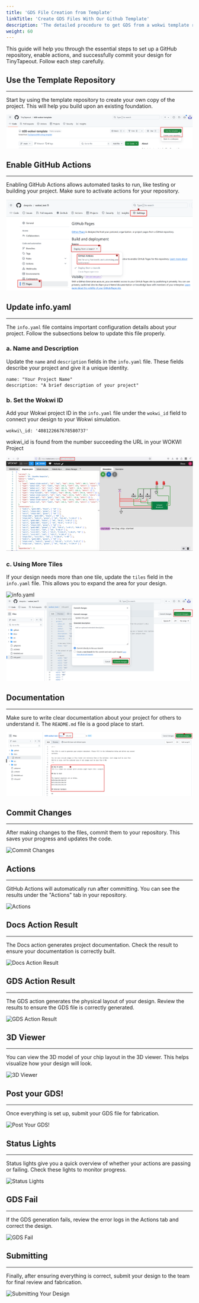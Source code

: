 ```yaml
---
title: 'GDS File Creation from Template'
linkTitle: 'Create GDS Files With Our Github Template'
description: 'The detailed procedure to get GDS from a wokwi template repo'
weight: 60
---
```



This guide will help you through the essential steps to set up a GitHub repository, enable actions, and successfully commit your design for TinyTapeout. Follow each step carefully.

## Use the Template Repository
-------------------------------

Start by using the template repository to create your own copy of the project. This will help you build upon an existing foundation.

![Use Template Repository](images/template.png)

## Enable GitHub Actions
-------------------------

Enabling GitHub Actions allows automated tasks to run, like testing or building your project. Make sure to activate actions for your repository.

![Enable GitHub Actions](images/gitpages.png)

## Update info.yaml
--------------------

The `info.yaml` file contains important configuration details about your project. Follow the subsections below to update this file properly.

### a. Name and Description

Update the `name` and `description` fields in the `info.yaml` file. These fields describe your project and give it a unique identity.

    name: "Your Project Name"
    description: "A brief description of your project"
        

### b. Set the Wokwi ID

Add your Wokwi project ID in the `info.yaml` file under the `wokwi_id` field to connect your design to your Wokwi simulation.

    wokwi\_id: '408122667678580737'
        

wokwi\_id is found from the number succeeding the URL in your WOKWI Project

![Set the Wokwi ID](images/WOKWI_Project_ID.png)

### c. Using More Tiles

If your design needs more than one tile, update the `tiles` field in the `info.yaml` file. This allows you to expand the area for your design.

![info.yaml](images/infoyaml.png) 
![Commit the modified info.yaml](images/commitinfo.png)

## Documentation
-----------------

Make sure to write clear documentation about your project for others to understand it. The `README.md` file is a good place to start.

![Documentation](images/documentation.png)

## Commit Changes
------------------

After making changes to the files, commit them to your repository. This saves your progress and updates the code.

![Commit Changes](images/commit-changes.png)

## Actions
-----------

GitHub Actions will automatically run after committing. You can see the results under the "Actions" tab in your repository.

![Actions](images/actions-tab.png)

## Docs Action Result
----------------------

The Docs action generates project documentation. Check the result to ensure your documentation is correctly built.

![Docs Action Result](images/docs-action-result.png)

## GDS Action Result
---------------------

The GDS action generates the physical layout of your design. Review the results to ensure the GDS file is correctly generated.

![GDS Action Result](images/gds-action-result.png)

## 3D Viewer
-------------

You can view the 3D model of your chip layout in the 3D viewer. This helps visualize how your design will look.

![3D Viewer](images/3d-viewer.png)

## Post your GDS!
-------------------

Once everything is set up, submit your GDS file for fabrication.

![Post Your GDS!](images/post-gds.png)

## Status Lights
------------------

Status lights give you a quick overview of whether your actions are passing or failing. Check these lights to monitor progress.

![Status Lights](images/status-lights.png)

## GDS Fail
-------------

If the GDS generation fails, review the error logs in the Actions tab and correct the design.

![GDS Fail](images/gds-fail.png)

## Submitting
---------------

Finally, after ensuring everything is correct, submit your design to the team for final review and fabrication.

![Submitting Your Design](images/submitting.png)